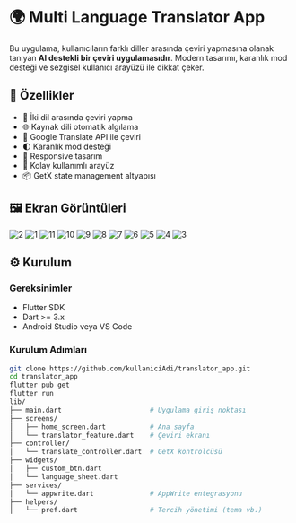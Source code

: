 # 🌍 Multi Language Translator App

Bu uygulama, kullanıcıların farklı diller arasında çeviri yapmasına olanak tanıyan **AI destekli bir çeviri uygulamasıdır**. Modern tasarımı, karanlık mod desteği ve sezgisel kullanıcı arayüzü ile dikkat çeker.

## 🚀 Özellikler

- 🔄 İki dil arasında çeviri yapma
- 🌐 Kaynak dili otomatik algılama
- 🧠 Google Translate API ile çeviri
- 🌓 Karanlık mod desteği
- 📱 Responsive tasarım
- 💬 Kolay kullanımlı arayüz
- 📦 GetX state management altyapısı

## 🖼️ Ekran Görüntüleri
![2](https://github.com/user-attachments/assets/55437ac8-734b-45ac-bca4-db196a8f0e07)
![1](https://github.com/user-attachments/assets/6eb92dfa-a5d4-4db4-9d4b-be7fd5556a51)
![11](https://github.com/user-attachments/assets/fa8d1d11-db76-4a6b-bcab-ab72b11557e3)
![10](https://github.com/user-attachments/assets/3381dff4-6f59-4f7e-a125-f2368c7646ef)
![9](https://github.com/user-attachments/assets/79ac8419-4e05-41a2-a3af-00b1f6ebe334)
![8](https://github.com/user-attachments/assets/8788d534-f825-4b1c-bc82-9e56931a7629)
![7](https://github.com/user-attachments/assets/b145f0a8-671a-4ec0-bbaf-1445018987fd)
![6](https://github.com/user-attachments/assets/5ee20051-7bc8-4f03-ba70-aaf781887ffb)
![5](https://github.com/user-attachments/assets/52d7de80-c332-47f1-b50a-340833dc9264)
![4](https://github.com/user-attachments/assets/a5585b8c-9a05-4617-8969-cbcb687e378f)
![3](https://github.com/user-attachments/assets/8ee3da2c-ef75-421e-a490-b0d5ff71a290)


## ⚙️ Kurulum

### Gereksinimler

- Flutter SDK
- Dart >= 3.x
- Android Studio veya VS Code

### Kurulum Adımları

```bash
git clone https://github.com/kullaniciAdi/translator_app.git
cd translator_app
flutter pub get
flutter run
lib/
├── main.dart                      # Uygulama giriş noktası
├── screens/
│   ├── home_screen.dart           # Ana sayfa
│   └── translator_feature.dart    # Çeviri ekranı
├── controller/
│   └── translate_controller.dart  # GetX kontrolcüsü
├── widgets/
│   ├── custom_btn.dart
│   └── language_sheet.dart
├── services/
│   └── appwrite.dart              # AppWrite entegrasyonu
├── helpers/
│   └── pref.dart                  # Tercih yönetimi (tema vb.)
